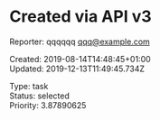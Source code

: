 # Created via API v3

Reporter: qqqqqq <qqq@example.com>  

Created: 2019-08-14T14:48:45+01:00  
Updated: 2019-12-13T11:49:45.734Z

Type: task  
Status: selected  
Priority: 3.87890625
